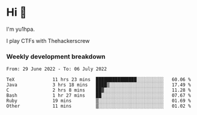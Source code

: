 # Hi 👋

I'm yu1hpa.

I play CTFs with Thehackerscrew

### Weekly development breakdown

<!--START_SECTION:waka-->

```text
From: 29 June 2022 - To: 06 July 2022

TeX              11 hrs 23 mins  ███████████████░░░░░░░░░░   60.06 %
Java             3 hrs 18 mins   ████▒░░░░░░░░░░░░░░░░░░░░   17.49 %
C                2 hrs 8 mins    ██▓░░░░░░░░░░░░░░░░░░░░░░   11.28 %
Bash             1 hr 27 mins    ██░░░░░░░░░░░░░░░░░░░░░░░   07.67 %
Ruby             19 mins         ▒░░░░░░░░░░░░░░░░░░░░░░░░   01.69 %
Other            11 mins         ▒░░░░░░░░░░░░░░░░░░░░░░░░   01.02 %
```

<!--END_SECTION:waka-->

